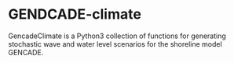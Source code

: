 # GENDCADE-climate

GencadeClimate is a Python3 collection of functions for generating stochastic wave and water level scenarios for the shoreline model GENCADE.


